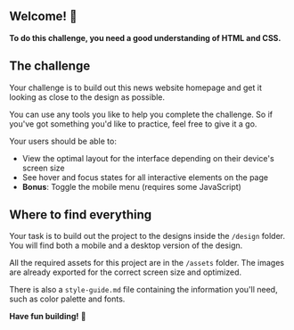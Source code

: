 ## Welcome! 👋

**To do this challenge, you need a good understanding of HTML and CSS.**

## The challenge

Your challenge is to build out this news website homepage and get it looking as close to the design as possible.

You can use any tools you like to help you complete the challenge. So if you've got something you'd like to practice, feel free to give it a go.

Your users should be able to:

- View the optimal layout for the interface depending on their device's screen size
- See hover and focus states for all interactive elements on the page
- **Bonus**: Toggle the mobile menu (requires some JavaScript)

## Where to find everything

Your task is to build out the project to the designs inside the `/design` folder. You will find both a mobile and a desktop version of the design. 


All the required assets for this project are in the `/assets` folder. The images are already exported for the correct screen size and optimized.

There is also a `style-guide.md` file containing the information you'll need, such as color palette and fonts.

**Have fun building!** 🚀
